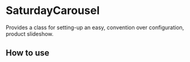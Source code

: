 SaturdayCarousel
===========

Provides a class for setting-up an easy, convention over configuration, product slideshow.

How to use
----------
